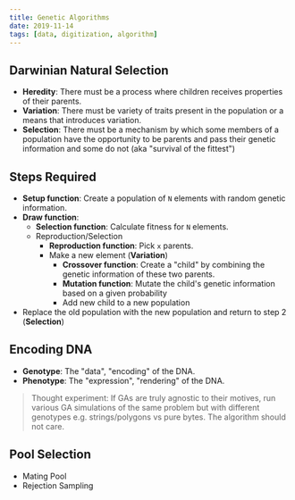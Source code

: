 ```yaml
---
title: Genetic Algorithms
date: 2019-11-14
tags: [data, digitization, algorithm]
---
```


## Darwinian Natural Selection

- **Heredity**: There must be a process where children receives properties of their parents.
- **Variation**: There must be variety of traits present in the population or a means that introduces variation.
- **Selection**: There must be a mechanism by which some members of a population have the opportunity to be parents and pass their genetic information and some do not (aka "survival of the fittest")

## Steps Required

- **Setup function**: Create a population of `N` elements with random genetic information.
- **Draw function**:
  - **Selection function**: Calculate fitness for `N` elements.
  - Reproduction/Selection
    - **Reproduction function**: Pick `x` parents.
    - Make a new element (**Variation**)
      - **Crossover function**: Create a "child" by combining the genetic information of these two parents.
      - **Mutation function**: Mutate the child's genetic information based on a given probability
      - Add new child to a new population
- Replace the old population with the new population and return to step 2 (**Selection**)

## Encoding DNA

- **Genotype**: The "data", "encoding" of the DNA.
- **Phenotype**: The "expression", "rendering" of the DNA.

> Thought experiment: If GAs are truly agnostic to their motives, run various GA simulations of the same problem but with different genotypes e.g. strings/polygons vs pure bytes. The algorithm should not care.

## Pool Selection

- Mating Pool
- Rejection Sampling
